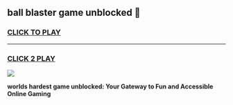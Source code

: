 
## ball blaster game unblocked 👋
<h3>
<a href="https://premium.freeplayer.one?title=ball_blaster_game_unblocked&ref=13F">CLICK TO PLAY</a></h3>
<hr>

<h3>
<a href="https://premium.freeplayer.one?title=ball_blaster_game_unblocked&ref=13F">CLICK 2 PLAY</a>
  
</h3>

<a href="https://premium.freeplayer.one?title=ball_blaster_game_unblocked&ref=12F/"><img src="https://clearcache.store/games.png"></a>


**worlds hardest game unblocked: Your Gateway to Fun and Accessible Online Gaming**
